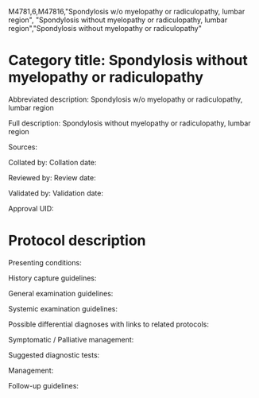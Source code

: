 M4781,6,M47816,"Spondylosis w/o myelopathy or radiculopathy, lumbar region", "Spondylosis without myelopathy or radiculopathy, lumbar region","Spondylosis without myelopathy or radiculopathy"
# Category title: Spondylosis without myelopathy or radiculopathy

Abbreviated description: Spondylosis w/o myelopathy or radiculopathy, lumbar region

Full description: Spondylosis without myelopathy or radiculopathy, lumbar region

Sources:

Collated by:
Collation date:

Reviewed by:
Review date:

Validated by:
Validation date:

Approval UID:

# Protocol description

Presenting conditions:

History capture guidelines:

General examination guidelines:

Systemic examination guidelines:

Possible differential diagnoses with links to related protocols:

Symptomatic / Palliative management:

Suggested diagnostic tests:

Management:

Follow-up guidelines:
